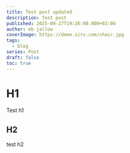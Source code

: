 ```yaml
---
title: Test post updated
description: Test post
published: 2025-09-27T19:26:00.000+02:00
author: mb jallow
coverImage: https://demo.sirv.com/chair.jpg
tags:
  - blog
series: Post
draft: false
toc: true
---
```

# H1

Test h1

## H2

test h2
